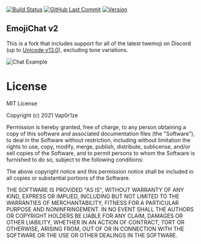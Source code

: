 [![Build Status](https://img.shields.io/github/workflow/status/Vap0r1ze/EmojiChat/Java%20CI/master)](https://github.com/Vap0r1ze/EmojiChat/actions?query=workflow%3A%22Java+CI%22)
[![GitHub Last Commit](https://img.shields.io/github/last-commit/Vap0r1ze/EmojiChat.svg)](https://github.com/Vap0r1ze/EmojiChat/commits/master)
[![Version](https://img.shields.io/github/release/Vap0r1ze/EmojiChat.svg?colorB=1565C0)](https://github.com/Vap0r1ze/EmojiChat/releases/latest)

## EmojiChat v2
This is a fork that includes support for all of the latest twemoji on Discord (up to [Unicode v13.0](https://emojipedia.org/unicode-13.0/)), excluding tone variations.

![Chat Example](https://i.imgur.com/2hkljK3.png)

# License

MIT License

Copyright (c) 2021 Vap0r1ze

Permission is hereby granted, free of charge, to any person obtaining a copy
of this software and associated documentation files (the "Software"), to deal
in the Software without restriction, including without limitation the rights
to use, copy, modify, merge, publish, distribute, sublicense, and/or sell
copies of the Software, and to permit persons to whom the Software is
furnished to do so, subject to the following conditions:

The above copyright notice and this permission notice shall be included in all
copies or substantial portions of the Software.

THE SOFTWARE IS PROVIDED "AS IS", WITHOUT WARRANTY OF ANY KIND, EXPRESS OR
IMPLIED, INCLUDING BUT NOT LIMITED TO THE WARRANTIES OF MERCHANTABILITY,
FITNESS FOR A PARTICULAR PURPOSE AND NONINFRINGEMENT. IN NO EVENT SHALL THE
AUTHORS OR COPYRIGHT HOLDERS BE LIABLE FOR ANY CLAIM, DAMAGES OR OTHER
LIABILITY, WHETHER IN AN ACTION OF CONTRACT, TORT OR OTHERWISE, ARISING FROM,
OUT OF OR IN CONNECTION WITH THE SOFTWARE OR THE USE OR OTHER DEALINGS IN THE
SOFTWARE.

